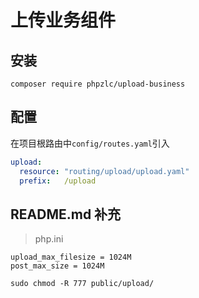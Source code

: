 # 上传业务组件

## 安装

```shell
composer require phpzlc/upload-business 
```

## 配置

在项目根路由中`config/routes.yaml`引入

```yaml
upload:
  resource: "routing/upload/upload.yaml"
  prefix:   /upload
```

## README.md 补充

> php.ini

```apacheconfig
upload_max_filesize = 1024M
post_max_size = 1024M
```

```shell
sudo chmod -R 777 public/upload/
```
